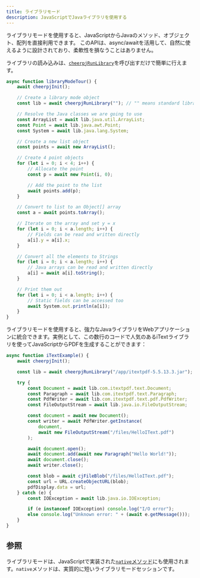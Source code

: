 ```yaml
---
title: ライブラリモード
description: JavaScriptでJavaライブラリを使用する
---
```


ライブラリモードを使用すると、JavaScriptからJavaのメソッド、オブジェクト、配列を直接利用できます。 このAPIは、async/awaitを活用して、自然に使えるように設計されており、柔軟性を損なうことはありません。

ライブラリの読み込みは、[`cheerpjRunLibrary`]を呼び出すだけで簡単に行えます。

```js
async function libraryModeTour() {
	await cheerpjInit();

	// Create a library mode object
	const lib = await cheerpjRunLibrary(""); // "" means standard library only

	// Resolve the Java classes we are going to use
	const ArrayList = await lib.java.util.ArrayList;
	const Point = await lib.java.awt.Point;
	const System = await lib.java.lang.System;

	// Create a new list object
	const points = await new ArrayList();

	// Create 4 point objects
	for (let i = 0; i < 4; i++) {
		// Allocate the point
		const p = await new Point(i, 0);

		// Add the point to the list
		await points.add(p);
	}

	// Convert to list to an Object[] array
	const a = await points.toArray();

	// Iterate on the array and set y = x
	for (let i = 0; i < a.length; i++) {
		// Fields can be read and written directly
		a[i].y = a[i].x;
	}

	// Convert all the elements to Strings
	for (let i = 0; i < a.length; i++) {
		// Java arrays can be read and written directly
		a[i] = await a[i].toString();
	}

	// Print them out
	for (let i = 0; i < a.length; i++) {
		// Static fields can be accessed too
		await System.out.println(a[i]);
	}
}
```

ライブラリモードを使用すると、強力なJavaライブラリをWebアプリケーションに統合できます。実例として、この数行のコードで人気のあるiTextライブラリを使ってJavaScriptからPDFを生成することができます：

```js
async function iTextExample() {
	await cheerpjInit();

	const lib = await cheerpjRunLibrary("/app/itextpdf-5.5.13.3.jar");

	try {
		const Document = await lib.com.itextpdf.text.Document;
		const Paragraph = await lib.com.itextpdf.text.Paragraph;
		const PdfWriter = await lib.com.itextpdf.text.pdf.PdfWriter;
		const FileOutputStream = await lib.java.io.FileOutputStream;

		const document = await new Document();
		const writer = await PdfWriter.getInstance(
			document,
			await new FileOutputStream("/files/HelloIText.pdf")
		);

		await document.open();
		await document.add(await new Paragraph("Hello World!"));
		await document.close();
		await writer.close();

		const blob = await cjFileBlob("/files/HelloIText.pdf");
		const url = URL.createObjectURL(blob);
		pdfDisplay.data = url;
	} catch (e) {
		const IOException = await lib.java.io.IOException;

		if (e instanceof IOException) console.log("I/O error");
		else console.log("Unknown error: " + (await e.getMessage()));
	}
}
```

## 参照

ライブラリモードは、JavaScriptで実装された[`native`メソッド][JNI]にも使用されます。`native`メソッドは、実質的に短いライブラリモードセッションです。

[JNI]: /docs/ja/guides/Implementing-Java-native-methods-in-JavaScript
[`cheerpjRunLibrary`]: /docs/ja/reference/cheerpjRunLibrary
